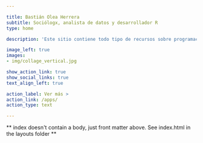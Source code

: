 ```yaml
---

title: Bastián Olea Herrera
subtitle: Sociólogx, analista de datos y desarrollador R
type: home

description: 'Este sitio contiene todo tipo de recursos sobre programación con el lenguaje R para análisis de datos, con un foco en las ciencias sociales. En el blog comparto [consejos, novedades](/blog/) y [tutoriales](/categories/tutoriales/) de R para que otras personas aprendan a programar en este lenguaje.'

image_left: true
images:
- img/collage_vertical.jpg

show_action_link: true
show_social_links: true
text_align_left: true

action_label: Ver más >
action_link: /apps/
action_type: text

---
```


** index doesn't contain a body, just front matter above.
See index.html in the layouts folder **
